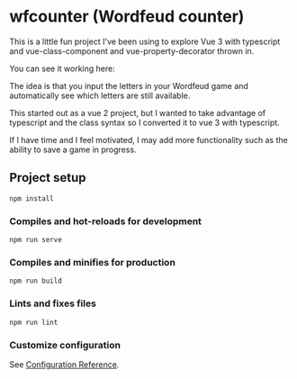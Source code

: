 # wfcounter (Wordfeud counter)

This is a little fun project I've been using to explore Vue 3 with typescript and vue-class-component and vue-property-decorator thrown in. 

You can see it working here:

The idea is that you input the letters in your Wordfeud game and automatically see which letters are still available.

This started out as a vue 2 project, but I wanted to take advantage of typescript and the class syntax so I converted it to vue 3 with typescript.

If I have time and I feel motivated, I may add more functionality such as the ability to save a game in progress.

## Project setup
```
npm install
```

### Compiles and hot-reloads for development
```
npm run serve
```

### Compiles and minifies for production
```
npm run build
```

### Lints and fixes files
```
npm run lint
```

### Customize configuration
See [Configuration Reference](https://cli.vuejs.org/config/).
